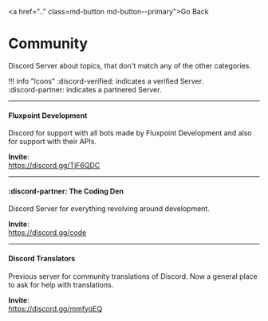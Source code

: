 <a href=".." class=md-button md-button--primary">Go Back</a>

# Community
Discord Server about topics, that don't match any of the other categories.

!!! info "Icons"
    :discord-verified: indicates a verified Server.  
    :discord-partner: indicates a partnered Server.

----
#### Fluxpoint Development
Discord for support with all bots made by Fluxpoint Development and also for support with their APIs.

**Invite**:  
https://discord.gg/TjF6QDC

----
#### :discord-partner: The Coding Den
Discord Server for everything revolving around development.

**Invite**:  
https://discord.gg/code

----
#### Discord Translators
Previous server for community translations of Discord. Now a general place to ask for help with translations.

**Invite**:  
https://discord.gg/mmfyqEQ